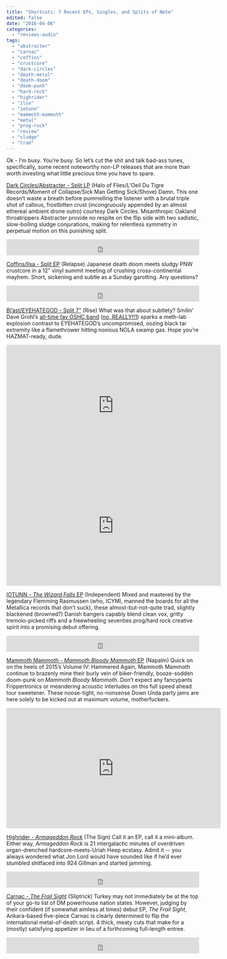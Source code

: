 ```yaml
---
title: "Shortcuts: 7 Recent EPs, Singles, and Splits of Note"
edited: false
date: "2016-04-06"
categories:
  - "reviews-audio"
tags:
  - "abstracter"
  - "carnac"
  - "coffins"
  - "crustcore"
  - "dark-circles"
  - "death-metal"
  - "death-doom"
  - "doom-punk"
  - "hard-rock"
  - "highrider"
  - "ilsa"
  - "iotunn"
  - "mammoth-mammoth"
  - "metal"
  - "prog-rock"
  - "review"
  - "sludge"
  - "trad"
---
```


Ok - I’m busy. You’re busy. So let’s cut the shit and talk bad-ass tunes, specifically, some recent noteworthy non-LP releases that are more than worth investing what little precious time you have to spare.

[Dark Circles/Abstracter - Split LP](https://haloofflies.bandcamp.com/album/split-lp-3) (Halo of Flies/L'Oeil Du Tigre Records/Moment of Collapse/Sick Man Getting Sick/Shove) Damn. This one doesn’t waste a breath before pummelling the listener with a brutal triple shot of callous, frostbitten crust (incongruously appended by an almost ethereal ambient drone outro) courtesy Dark Circles. Misanthropic Oakland throatrippers Abstracter provide no respite on the flip side with two sadistic, slow-boiling sludge conjurations, making for relentless symmetry in perpetual motion on this punishing split.

<iframe style="border: 0; width: 100%; height: 42px;" src="https://bandcamp.com/EmbeddedPlayer/album=180117023/size=small/bgcol=ffffff/linkcol=0687f5/transparent=true/" width="300" height="150" seamless=""><a href="http://haloofflies.bandcamp.com/album/split-lp-3">Split LP by Dark Circles / Abstracter</a></iframe>

[Coffins/Ilsa - Split EP](https://coffins.bandcamp.com/album/coffins-ilsa-split) (Relapse) Japanese death doom meets sludgy PNW crustcore in a 12” vinyl summit meeting of crushing cross-continental mayhem. Short, sickening and subtle as a Sunday garotting. Any questions?

<iframe style="border: 0; width: 100%; height: 42px;" src="https://bandcamp.com/EmbeddedPlayer/album=604429533/size=small/bgcol=ffffff/linkcol=0687f5/transparent=true/" width="300" height="150" seamless=""><a href="http://coffins.bandcamp.com/album/coffins-ilsa-split">COFFINS / ILSA Split by COFFINS</a></iframe>

[Bl’ast/EYEHATEGOD - Split 7”](http://www.blastofficial.com/2016/02/639/) (Rise) What was that about subtlety? Smilin’ Dave Grohl’s [all-time fav OSHC band](http://www.metalinsider.net/new-music/dave-grohl-resurrects-a-blast-from-the-past) ([no, REALLY!!1](http://consequenceofsound.net/2015/08/dave-grohl-joins-hardcore-punks-blast-for-new-ep-listen/)) sparks a meth-lab explosion contrast to EYEHATEGOD’s uncompromised, oozing black tar extremity like a flamethrower hitting noxious NOLA swamp gas. Hope you’re HAZMAT-ready, dude.

<iframe src="https://www.youtube.com/embed/dae-Et8SUio" width="560" height="315" frameborder="0" allowfullscreen="allowfullscreen"></iframe>



<iframe src="https://www.youtube.com/embed/AAePyjyKLtY" width="560" height="315" frameborder="0" allowfullscreen="allowfullscreen"></iframe>

[IOTUNN - _The Wizard Falls_ EP](http://iotunn.bandcamp.com/album/the-wizard-falls-ep) (Independent) Mixed and mastered by the legendary Flemming Rasmussen (who, ICYMI, manned the boards for all the Metallica records that don’t suck), these almost-but-not-quite trad, slightly blackened (browned?) Danish bangers capably blend clean vox, gritty tremolo-picked riffs and a freewheeling seventies prog/hard rock creative spirit into a promising debut offering.

<iframe style="border: 0; width: 100%; height: 42px;" src="http://bandcamp.com/EmbeddedPlayer/album=2250315796/size=small/bgcol=ffffff/linkcol=0687f5/transparent=true/" width="300" height="150" seamless=""><a href="http://iotunn.bandcamp.com/album/the-wizard-falls-ep">The Wizard Falls (EP) by IOTUNN</a></iframe>

[Mammoth Mammoth - _Mammoth Bloody Mammoth_ EP](http://www.napalmrecordsamerica.com/store/mammothmammoth) (Napalm) Quick on on the heels of 2015’s Volume IV: Hammered Again, Mammoth Mammoth continue to brazenly mine their burly vein of biker-friendly, booze-sodden doom-punk on _Mammoth Bloody Mammoth_. Don’t expect any fancypants Frippertronics or meandering acoustic interludes on this full speed ahead tour sweetener. These noose-tight, no-nonsense Down Unda party jams are here solely to be kicked out at maximum volume, motherfuckers.

<iframe src="https://www.youtube.com/embed/z2G4DJ8mlA0" width="560" height="315" frameborder="0" allowfullscreen="allowfullscreen"></iframe>

[Highrider - _Armageddon Rock_](https://thesignrecords.bandcamp.com/album/highrider-armageddon-rock) (The Sign) Call it an EP, call it a mini-album. Either way, _Armageddon Rock_ is 21 intergalactic minutes of overdriven organ-drenched hardcore-meets-Uriah Heep ecstasy. Admit it -- you always wondered what Jon Lord would have sounded like if he’d ever stumbled shitfaced into 924 Gillman and started jamming.

<iframe style="border: 0; width: 100%; height: 42px;" src="https://bandcamp.com/EmbeddedPlayer/album=434236934/size=small/bgcol=ffffff/linkcol=0687f5/transparent=true/" width="300" height="150" seamless=""><a href="http://thesignrecords.bandcamp.com/album/highrider-armageddon-rock">Highrider - Armageddon Rock by the Sign Records</a></iframe>

[Carnac - _The Frail Sight_](https://carnac.bandcamp.com/album/the-frail-sight) (Sliptrick) Turkey may not immediately be at the top of your go-to list of DM powerhouse nation states. However, judging by their confident (if somewhat aimless at times) debut EP, _The Frail Sight_, Ankara-based five-piece Carnac is clearly determined to flip the international metal-of-death script. 4 thick, meaty cuts that make for a (mostly) satisfying appetizer in lieu of a forthcoming full-length entree.

<iframe style="border: 0; width: 100%; height: 42px;" src="https://bandcamp.com/EmbeddedPlayer/album=798600483/size=small/bgcol=ffffff/linkcol=0687f5/transparent=true/" width="300" height="150" seamless=""><a href="http://carnac.bandcamp.com/album/the-frail-sight">The Frail Sight by Carnac</a></iframe>
